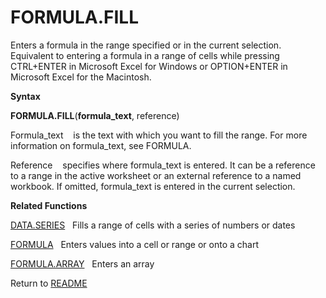 # FORMULA.FILL

Enters a formula in the range specified or in the current selection.
Equivalent to entering a formula in a range of cells while pressing
CTRL+ENTER in Microsoft Excel for Windows or OPTION+ENTER in Microsoft
Excel for the Macintosh.

**Syntax**

**FORMULA.FILL**(**formula\_text**, reference)

Formula\_text&nbsp;&nbsp;&nbsp;&nbsp;is the text with which you want to
fill the range. For more information on formula\_text, see FORMULA.

Reference&nbsp;&nbsp;&nbsp;&nbsp;specifies where formula\_text is
entered. It can be a reference to a range in the active worksheet or an
external reference to a named workbook. If omitted, formula\_text is
entered in the current selection.

**Related Functions**

[DATA.SERIES](DATA.SERIES.md)&nbsp;&nbsp;&nbsp;Fills a range of cells with a series of
numbers or dates

[FORMULA](FORMULA.md)&nbsp;&nbsp;&nbsp;Enters values into a cell or range or onto a
chart

[FORMULA.ARRAY](FORMULA.ARRAY.md)&nbsp;&nbsp;&nbsp;Enters an array



Return to [README](README.md)

